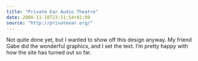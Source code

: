 ```yaml
---
title: "Private Ear Audio Theatre"
date: 2008-11-18T23:11:54+01:00
source: "http://privateear.org/"
---
```


Not quite done yet, but I wanted to show off this design anyway. My friend Gabe did the wonderful graphics, and I set the text. I’m pretty happy with how the site has turned out so far.
